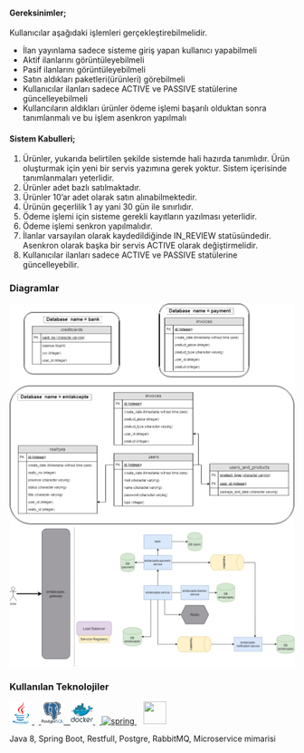 
#### Gereksinimler;
Kullanıcılar aşağıdaki işlemleri gerçekleştirebilmelidir.
* İlan yayınlama sadece sisteme giriş yapan kullanıcı yapabilmeli
* Aktif ilanlarını görüntüleyebilmeli
* Pasif ilanlarını görüntüleyebilmeli
* Satın aldıkları paketleri(ürünleri) görebilmeli
* Kullanıcılar ilanları sadece ACTIVE ve PASSIVE statülerine güncelleyebilmeli
* Kullancıların aldıkları ürünler ödeme işlemi başarılı olduktan sonra
tanımlanmalı ve bu işlem asenkron yapılmalı

#### Sistem Kabulleri;
1. Ürünler, yukarıda belirtilen şekilde sistemde hali hazırda tanımlıdır. Ürün
   oluşturmak için yeni bir servis yazımına gerek yoktur. Sistem içerisinde
   tanımlanmaları yeterlidir.
2. Ürünler adet bazlı satılmaktadır.
3. Ürünler 10’ar adet olarak satın alınabilmektedir.
4. Ürünün geçerlilik 1 ay yani 30 gün ile sınırlıdır.
5. Ödeme işlemi için sisteme gerekli kayıtların yazılması yeterlidir.
6. Ödeme işlemi senkron yapılmalıdır.
7. İlanlar varsayılan olarak kaydedildiğinde IN_REVIEW statüsündedir. Asenkron
   olarak başka bir servis ACTIVE olarak değiştirmelidir.
8. Kullanıcılar ilanları sadece ACTIVE ve PASSIVE statülerine güncelleyebilir.

### Diagramlar

![](images/emlakcepte_database.png)
![](images/emlakcepte_mimari.png)

### Kullanılan Teknolojiler

<a href="https:// www.java.com" target="_blank" rel="noreferrer"> <img src="https://raw.githubusercontent.com/devicons/devicon/master/icons/java/java-original.svg" alt= "java" width="40" height="40"/> </a>	&nbsp;&nbsp;<a href="https://www.postgresql.org" target="_blank" rel="noreferrer"> <img src="https://raw.githubusercontent.com/devicons/devicon/master/icons/postgresql/postgresql-original-wordmark.svg" alt="postgresql" width="40" height="40"/>&nbsp;&nbsp; <a href="https://www.docker.com/" target="_blank" rel="noreferrer"> <img src="https://raw.githubusercontent.com/devicons/devicon/master/icons/docker/docker-original-wordmark.svg" alt="docker" width="40" height="40"/> </a> &nbsp;&nbsp;<a href="https://spring.io/" target="_blank" rel="noreferrer"> <img src="https://www.vectorlogo.zone/logos/springio/springio-icon.svg" alt="spring" width="40" height="40"/> </a> &nbsp;&nbsp; <a href="https://www.rabbitmq.com/" target="_blank" rel="noreferrer"> <img src="https://www.vectorlogo.zone/logos/rabbitmq/rabbitmq-icon.svg" width="40" height="40"/> </a></a>

Java 8, Spring Boot, Restfull, Postgre, RabbitMQ, Microservice mimarisi


